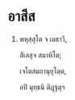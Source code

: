<h1>อาสีส</h1>
<ol>
<li>
พหุสฺสุโต  
จ เมธาวี,  
  
สีเลสุจ สมาหิโต;  
  
เจโตสมถานุยุโตฺต,  
  
อปิ มุทฺธนิ ติฎฺฐตุฯ  
</li>
  
  
  
  
  